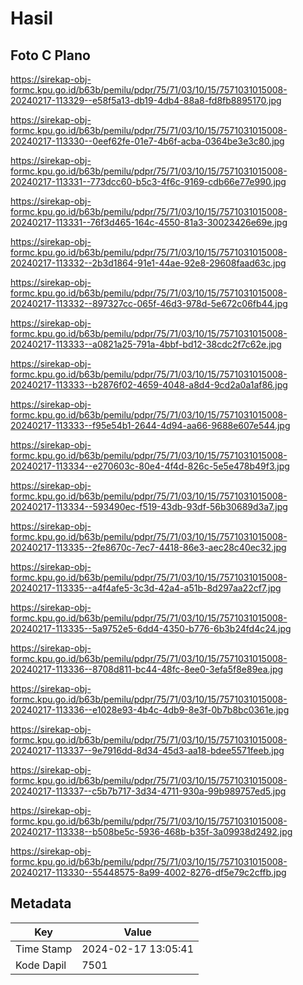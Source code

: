 # Hasil

## Foto C Plano

https://sirekap-obj-formc.kpu.go.id/b63b/pemilu/pdpr/75/71/03/10/15/7571031015008-20240217-113329--e58f5a13-db19-4db4-88a8-fd8fb8895170.jpg

https://sirekap-obj-formc.kpu.go.id/b63b/pemilu/pdpr/75/71/03/10/15/7571031015008-20240217-113330--0eef62fe-01e7-4b6f-acba-0364be3e3c80.jpg

https://sirekap-obj-formc.kpu.go.id/b63b/pemilu/pdpr/75/71/03/10/15/7571031015008-20240217-113331--773dcc60-b5c3-4f6c-9169-cdb66e77e990.jpg

https://sirekap-obj-formc.kpu.go.id/b63b/pemilu/pdpr/75/71/03/10/15/7571031015008-20240217-113331--76f3d465-164c-4550-81a3-30023426e69e.jpg

https://sirekap-obj-formc.kpu.go.id/b63b/pemilu/pdpr/75/71/03/10/15/7571031015008-20240217-113332--2b3d1864-91e1-44ae-92e8-29608faad63c.jpg

https://sirekap-obj-formc.kpu.go.id/b63b/pemilu/pdpr/75/71/03/10/15/7571031015008-20240217-113332--897327cc-065f-46d3-978d-5e672c06fb44.jpg

https://sirekap-obj-formc.kpu.go.id/b63b/pemilu/pdpr/75/71/03/10/15/7571031015008-20240217-113333--a0821a25-791a-4bbf-bd12-38cdc2f7c62e.jpg

https://sirekap-obj-formc.kpu.go.id/b63b/pemilu/pdpr/75/71/03/10/15/7571031015008-20240217-113333--b2876f02-4659-4048-a8d4-9cd2a0a1af86.jpg

https://sirekap-obj-formc.kpu.go.id/b63b/pemilu/pdpr/75/71/03/10/15/7571031015008-20240217-113333--f95e54b1-2644-4d94-aa66-9688e607e544.jpg

https://sirekap-obj-formc.kpu.go.id/b63b/pemilu/pdpr/75/71/03/10/15/7571031015008-20240217-113334--e270603c-80e4-4f4d-826c-5e5e478b49f3.jpg

https://sirekap-obj-formc.kpu.go.id/b63b/pemilu/pdpr/75/71/03/10/15/7571031015008-20240217-113334--593490ec-f519-43db-93df-56b30689d3a7.jpg

https://sirekap-obj-formc.kpu.go.id/b63b/pemilu/pdpr/75/71/03/10/15/7571031015008-20240217-113335--2fe8670c-7ec7-4418-86e3-aec28c40ec32.jpg

https://sirekap-obj-formc.kpu.go.id/b63b/pemilu/pdpr/75/71/03/10/15/7571031015008-20240217-113335--a4f4afe5-3c3d-42a4-a51b-8d297aa22cf7.jpg

https://sirekap-obj-formc.kpu.go.id/b63b/pemilu/pdpr/75/71/03/10/15/7571031015008-20240217-113335--5a9752e5-6dd4-4350-b776-6b3b24fd4c24.jpg

https://sirekap-obj-formc.kpu.go.id/b63b/pemilu/pdpr/75/71/03/10/15/7571031015008-20240217-113336--8708d811-bc44-48fc-8ee0-3efa5f8e89ea.jpg

https://sirekap-obj-formc.kpu.go.id/b63b/pemilu/pdpr/75/71/03/10/15/7571031015008-20240217-113336--e1028e93-4b4c-4db9-8e3f-0b7b8bc0361e.jpg

https://sirekap-obj-formc.kpu.go.id/b63b/pemilu/pdpr/75/71/03/10/15/7571031015008-20240217-113337--9e7916dd-8d34-45d3-aa18-bdee5571feeb.jpg

https://sirekap-obj-formc.kpu.go.id/b63b/pemilu/pdpr/75/71/03/10/15/7571031015008-20240217-113337--c5b7b717-3d34-4711-930a-99b989757ed5.jpg

https://sirekap-obj-formc.kpu.go.id/b63b/pemilu/pdpr/75/71/03/10/15/7571031015008-20240217-113338--b508be5c-5936-468b-b35f-3a09938d2492.jpg

https://sirekap-obj-formc.kpu.go.id/b63b/pemilu/pdpr/75/71/03/10/15/7571031015008-20240217-113330--55448575-8a99-4002-8276-df5e79c2cffb.jpg


## Metadata

| Key        | Value               |
| ---------- | ------------------- |
| Time Stamp | 2024-02-17 13:05:41 |
| Kode Dapil | 7501                |



